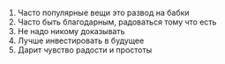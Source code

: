1) Часто популярные вещи это развод на бабки
2) Часто быть благодарным, радоваться тому что есть 
3) Не надо никому доказывать
4) Лучше инвестировать в будущее
5) Дарит чувство радости и простоты